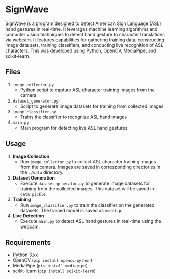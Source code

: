 # SignWave
SignWave is a program designed to detect American Sign Language (ASL) hand gestures in real-time. It leverages machine learning algorithms and computer vision techniques to detect hand gesture to character translations via webcam. It features capabilities for gathering training data, constructing image data sets, training classifiers, and conducting live recognition of ASL characters. This was developed using Python, OpenCV, MediaPipe, and scikit-learn.

## Files
1. `image_collector.py`
   * Python script to capture ASL character training images from the camera
2. `dataset_generator.py`
    * Script to generate image datasets for training from collected images
3. `image_classifier.py`
    * Trains the classifier to recognize ASL hand images
4. `main.py`
    * Main program for detecting live ASL hand gestures

## Usage
1. **Image Collection**
   * Run `image_collector.py` to collect ASL character training images from the camera. Images are saved in corresponding directories in the `./data` directory.
2. **Dataset Generation**
   * Execute `dataset_generator.py` to generate image datasets for training from the collected images. This dataset will be saved in `data.pickle`.
3. **Training**
   *  Run `image_classifier.py` to train the classifier on the generated datasets. The trained model is saved as `model.p`.
4. **Live Detection**
   * Execute `main.py` to detect ASL hand gestures in real-time using the webcam.

## Requirements
* Python 3.xx
* OpenCV (`pip install opencv-python`)
* MediaPipe (`pip install mediapipe`)
* scikit-learn (`pip install scikit-learn`)